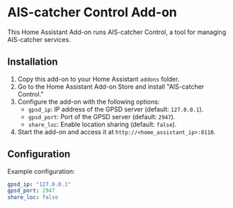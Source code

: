 # AIS-catcher Control Add-on

This Home Assistant Add-on runs AIS-catcher Control, a tool for managing AIS-catcher services.

## Installation

1. Copy this add-on to your Home Assistant `addons` folder.
2. Go to the Home Assistant Add-on Store and install "AIS-catcher Control."
3. Configure the add-on with the following options:
   - `gpsd_ip`: IP address of the GPSD server (default: `127.0.0.1`).
   - `gpsd_port`: Port of the GPSD server (default: `2947`).
   - `share_loc`: Enable location sharing (default: `false`).
4. Start the add-on and access it at `http://<home_assistant_ip>:8110`.

## Configuration

Example configuration:

```yaml
gpsd_ip: "127.0.0.1"
gpsd_port: 2947
share_loc: false
